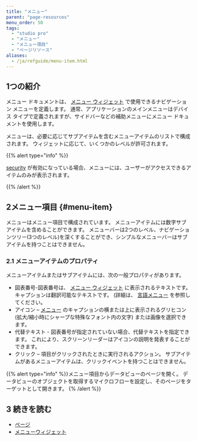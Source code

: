 ```yaml
---
title: "メニュー"
parent: "page-resources"
menu_order: 50
tags:
  - "studio pro"
  - "メニュー"
  - "メニュー項目"
  - "ページリソース"
aliases:
  - /ja/refguide/menu-item.html
---
```


## 1つの紹介

メニュー ドキュメントは、 [メニュー ウィジェット](menu-widgets) で使用できるナビゲーション メニューを定義します。 通常、アプリケーションのメインメニューはデバイス タイプで定義されますが、サイドバーなどの補助メニューにメニュー ドキュメントを使用します。

メニューは、必要に応じてサブアイテムを含むメニューアイテムのリストで構成されます。 ウィジェットに応じて、いくつかのレベルが許可されます。

{{% alert type="info" %}}

[security](project-security) が有効になっている場合、メニューには、ユーザーがアクセスできるアイテムのみが表示されます。

{{% /alert %}}

## 2メニュー項目 {#menu-item}

メニューはメニュー項目で構成されています。 メニューアイテムには数字サブアイテムを含めることができます。 メニューバーは2つのレベル、ナビゲーションツリー(3つのレベル)を深くすることができ、シンプルなメニューバーはサブアイテムを持つことはできません。

### 2.1 メニューアイテムのプロパティ

メニューアイテムまたはサブアイテムには、次の一般プロパティがあります。

* 図表番号-図表番号は、 [メニュー ウィジェット](menu-widgets) に表示されるテキストです。 キャプションは翻訳可能なテキストです。 (詳細は、 [言語メニュー](translatable-texts) を参照してください。
* アイコン – [メニュー](menu-widgets) のキャプションの横または上に表示されるグリヒコン (拡大/縮小時にシャープな特殊なフォント内の文字) または画像を選択できます。
* 代替テキスト - 図表番号が指定されていない場合、代替テキストを指定できます。 これにより、スクリーンリーダーはアイコンの説明を発表することができます。
* クリック – 項目がクリックされたときに実行されるアクション。 サブアイテムがあるメニューアイテムは、クリックイベントを持つことはできません。

{{% alert type="info" %}}メニュー項目からデータビューのページを開く。 データビューのオブジェクトを取得するマイクロフローを設定し、そのページをターゲットとして開きます。 {% /alert %}}

## 3 続きを読む

* [ページ](ページ)
* [メニューウィジェット](menu-widgets)

